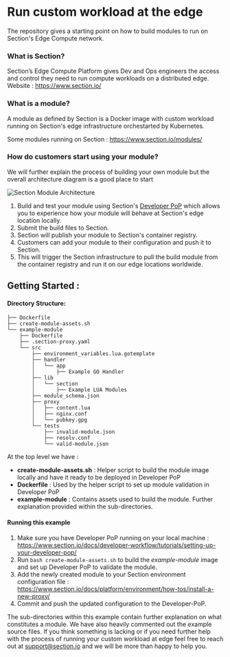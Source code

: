 # Run custom workload at the edge

The repository gives a starting point on how to build modules to run on Section's Edge Compute network.

### What is Section?

Section’s Edge Compute Platform gives Dev and Ops engineers the access and control they need to run compute workloads on a distributed edge. Website : https://www.section.io/


### What is a module?

A module as defined by Section is a Docker image with custom workload running on Section's edge infrastructure orchestarted by Kubernetes.

Some modules running on Section : https://www.section.io/modules/


### How do customers start using your module?

We will further explain the process of building your own module but the overall architecture diagram is a good place to start

![Section Module Architecture](./architecture.png)


1. Build and test your module using Section's [Developer PoP](https://www.section.io/docs/developer-workflow/tutorials/setting-up-your-developer-pop/) which allows you to experience how your module will behave at Section's edge location locally.
2. Submit the build files to Section.
3. Section will publish your module to Section's container registry.
4. Customers can add your module to their configuration and push it to Section.
5. This will trigger the Section infrastructure to pull the build module from the container registry and run it on our edge locations worldwide.


## Getting Started :

#### Directory Structure:

```
├── Dockerfile
├── create-module-assets.sh
└── example-module
    ├── Dockerfile
    ├── .section-proxy.yaml
    └── src
        ├── environment_variables.lua.gotemplate
        ├── handler
        │   └── app
        │       ├── Example GO Handler
        ├── lib
        │   └── section
        │       ├── Example LUA Modules
        ├── module_schema.json
        ├── proxy
        │   ├── content.lua
        │   ├── nginx.conf
        │   └── pubkey.gpg
        └── tests
            ├── invalid-module.json
            ├── resolv.conf
            └── valid-module.json
```


At the top level we have :

- **create-module-assets.sh** : Helper script to build the module image locally and have it ready to be deployed in Developer PoP
- **Dockerfile** : Used by the helper script to set up module validation in Developer PoP
- **example-module** : Contains assets used to build the module. Further explanation provided within the sub-directories.


#### Running this example

1. Make sure you have Developer PoP running on your local machine : https://www.section.io/docs/developer-workflow/tutorials/setting-up-your-developer-pop/
2. Run `bash create-module-assets.sh` to build the *example-module* image and set up Developer PoP to validate the module.
3. Add the newly created module to your Section environment configuration file : https://www.section.io/docs/platform/environment/how-tos/install-a-new-proxy/
4. Commit and push the updated configuration to the Developer-PoP.

The sub-directories within this example contain further explanation on what constitutes a module. We have also heavily commented out the example source files. If you think something is lacking or if you need further help with the process of running your custom workload at edge feel free to reach out at support@section.io and we will be more than happy to help you.
